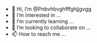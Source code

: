 - 👋 Hi, I’m @Pnbvhbvghfffghjjgvgg
- 👀 I’m interested in ...
- 🌱 I’m currently learning ...
- 💞️ I’m looking to collaborate on ...
- 📫 How to reach me ...

<!---
Pnbvhbvghfffghjjgvgg/Pnbvhbvghfffghjjgvgg is a ✨ special ✨ repository because its `README.md` (this file) appears on your GitHub profile.
You can click the Preview link to take a look at your changes.
--->
